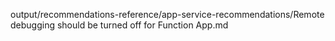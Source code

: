 output/recommendations-reference/app-service-recommendations/Remote debugging should be turned off for Function App.md